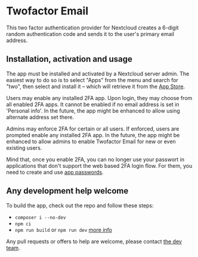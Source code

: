 # Twofactor Email

This two factor authentication provider for Nextcloud creates a 6-digit random authentication code and sends it to the user's primary email address.

## Installation, activation and usage

The app must be installed and activated by a Nextcloud server admin. The easiest way to do so is to select "Apps" from the menu and search for "two", then select and install it – which will retrieve it from the [App Store](https://apps.nextcloud.com/apps/twofactor_email).

Users may enable any installed 2FA app. Upon login, they may choose from all enabled 2FA apps. It cannot be enabled if no email address is set in 'Personal info'. In the future, the app might be enhanced to allow using alternate address set there.

Admins may enforce 2FA for certain or all users. If enforced, users are prompted enable any installed 2FA app. In the future, the app might be enhanced to allow admins to enable Twofactor Email for new or even existing users. 

Mind that, once you enable 2FA, you can no longer use your passwort in applications that don't support the web based 2FA login flow. For them, you need to create and use [app passwords](https://docs.nextcloud.com/server/stable/user_manual/en/session_management.html#managing-devices).

## Any development help welcome

To build the app, check out the repo and follow these steps:

* `composer i --no-dev`
* `npm ci`
* `npm run build` or `npm run dev` [more info](https://docs.nextcloud.com/server/latest/developer_manual/digging_deeper/npm.html)

Any pull requests or offers to help are welcome, please contact [the dev team](https://github.com/datenschutz-individuell/twofactor_email/wiki/Developer-notes).
